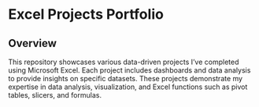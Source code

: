 # Excel Projects Portfolio

## Overview
This repository showcases various data-driven projects I’ve completed using Microsoft Excel. Each project includes dashboards and data analysis to provide insights on specific datasets. These projects demonstrate my expertise in data analysis, visualization, and Excel functions such as pivot tables, slicers, and formulas.
